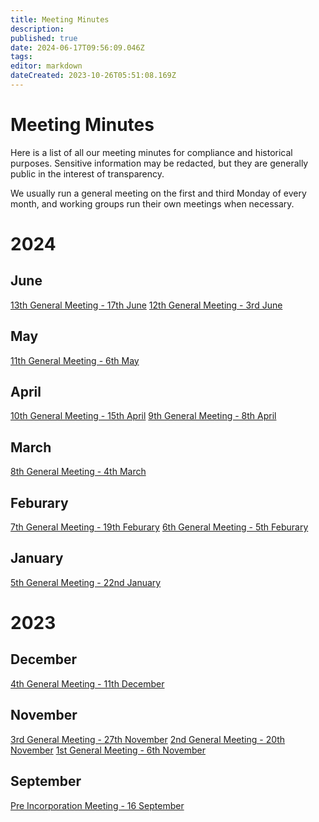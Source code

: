 ```yaml
---
title: Meeting Minutes
description: 
published: true
date: 2024-06-17T09:56:09.046Z
tags: 
editor: markdown
dateCreated: 2023-10-26T05:51:08.169Z
---
```


# Meeting Minutes
Here is a list of all our meeting minutes for compliance and historical purposes. Sensitive information may be redacted, but they are generally public in the interest of transparency.

We usually run a general meeting on the first and third Monday of every month, and working groups run their own meetings when necessary.

# 2024

## June

[13th General Meeting - 17th June](/meetings/general/20240617)
[12th General Meeting - 3rd June](/meetings/general/20240603)

## May

[11th General Meeting - 6th May](/meetings/general/20240506)

## April

[10th General Meeting - 15th April](/meetings/general/20240415)
[9th General Meeting - 8th April](/meetings/general/20240408)

## March

[8th General Meeting - 4th March](/meetings/general/20240304)

## Feburary

[7th General Meeting - 19th Feburary](/meetings/general/20240219)
[6th General Meeting - 5th Feburary](/meetings/general/20240205)

## January

[5th General Meeting - 22nd January](/meetings/general/20240122) 

# 2023

## December

[4th General Meeting - 11th December](/meetings/general/20231211)

## November
[3rd General Meeting - 27th November](/meetings/general/20231127)
[2nd General Meeting - 20th November](/meetings/general/20231120)
[1st General Meeting - 6th November](/meetings/general/20231106)

## September
[Pre Incorporation Meeting - 16 September](/meetings/general/20230916)